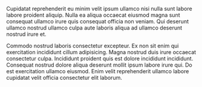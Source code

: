 Cupidatat reprehenderit eu minim velit ipsum ullamco nisi nulla sunt labore labore proident aliquip. Nulla ea aliqua occaecat eiusmod magna sunt consequat ullamco irure quis consequat officia non veniam. Qui deserunt ullamco nostrud ullamco culpa aute laboris aliqua ad ullamco deserunt nostrud irure et.

Commodo nostrud laboris consectetur excepteur. Ex non sit enim qui exercitation incididunt cillum adipisicing. Magna nostrud duis irure occaecat consectetur culpa. Incididunt proident quis est dolore incididunt incididunt. Consequat nostrud dolore aliqua deserunt mollit ipsum labore irure qui. Do est exercitation ullamco eiusmod. Enim velit reprehenderit ullamco labore cupidatat velit officia consectetur elit laborum.
